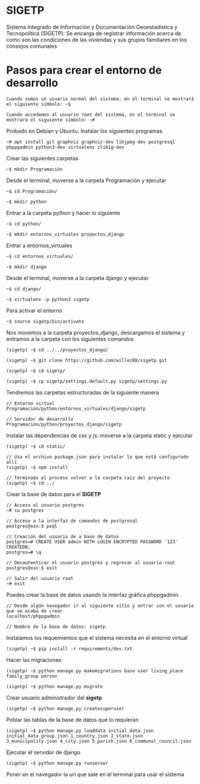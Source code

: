 # SIGETP

Sistema Integrado de Información y Documentación Geoestadística y Tecnopolítica (SIGETP): Se encarga de registrar información acerca de como son las condiciones de las viviendas y sus grupos familiares en los consejos comunales

# Pasos para crear el entorno de desarrollo

    Cuando somos un usuario normal del sistema, en el terminal se mostrará el siguiente símbolo: ~$

    Cuando accedemos al usuario root del sistema, en el terminal se mostrará el siguiente símbolo: ~#

Probado en Debian y Ubuntu. Instalar los siguientes programas

    ~# apt install git graphviz graphviz-dev libjpeg-dev postgresql phppgadmin python3-dev virtualenv zlib1g-dev

Crear las siguientes carpetas

    ~$ mkdir Programación

Desde el terminal, moverse a la carpeta Programación y ejecutar

    ~$ cd Programación/

    ~$ mkdir python

Entrar a la carpeta python y hacer lo siguiente

    ~$ cd python/

    ~$ mkdir entornos_virtuales proyectos_django

Entrar a entornos_virtuales

    ~$ cd entornos_virtuales/

    ~$ mkdir django

Desde el terminal, moverse a la carpeta django y ejecutar

    ~$ cd django/

    ~$ virtualenv -p python3 sigetp

Para activar el entorno

    ~$ source sigetp/bin/activate

Nos movemos a la carpeta proyectos_django, descargamos el sistema y entramos a la carpeta con los siguientes comandos

    (sigetp) ~$ cd ../../proyectos_django/

    (sigetp) ~$ git clone https://github.com/willez88/sigetp.git

    (sigetp) ~$ cd sigetp/

    (sigetp) ~$ cp sigetp/settings.default.py sigetp/settings.py

Tendremos las carpetas estructuradas de la siguiente manera

    // Entorno virtual
    Programación/python/entornos_virtuales/django/sigetp

    // Servidor de desarrollo
    Programación/python/proyectos_django/sigetp

Instalar las dependencias de css y js: moverse a la carpeta static y ejecutar

    (sigetp) ~$ cd static/

    // Usa el archivo package.json para instalar lo que está configurado allí
    (sigetp) ~$ npm install

    // Terminado el proceso volver a la carpeta raíz del proyecto
    (sigetp) ~$ cd ../

Crear la base de datos para el __SIGETP__

    // Acceso al usuario postgres
    ~# su postgres

    // Acceso a la interfaz de comandos de postgresql
    postgres@xxx:$ psql

    // Creación del usuario de a base de datos
    postgres=# CREATE USER admin WITH LOGIN ENCRYPTED PASSWORD '123' CREATEDB;
    postgres=# \q

    // Desautenticar el usuario postgres y regresar al usuario root
    postgres@xxx:$ exit

    // Salir del usuario root
    ~# exit

Puedes crear la base de datos usando la interfaz gráfica phppgadmin

    // Desde algún navegador ir al siguiente sitio y entrar con el usuario que se acaba de crear
    localhost/phppgadmin

    // Nombre de la base de datos: sigetp

Instalamos los requemientos que el sistema necesita en el entorno virtual

    (sigetp) ~$ pip install -r requirements/dev.txt

Hacer las migraciones

    (sigetp) ~$ python manage.py makemigrations base user living_place family_group person

    (sigetp) ~$ python manage.py migrate

Crear usuario administrador del __sigetp__

    (sigetp) ~$ python manage.py createsuperuser

Poblar las tablas de la base de datos que lo requieran

    (sigetp) ~$ python manage.py loaddata initial_data.json initial_data_group.json 1_country.json 2_state.json 3_municipality.json 4_city.json 5_parish.json 6_communal_council.json

Ejecutar el servidor de django

    (sigetp) ~$ python manage.py runserver

Poner en el navegador la url que sale en el terminal para usar el sistema
